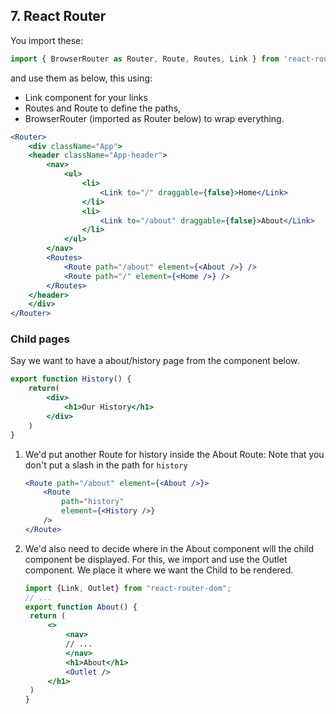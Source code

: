 ## 7. React Router
You import these:
```jsx
import { BrowserRouter as Router, Route, Routes, Link } from 'react-router-dom';
```

and use them as below, this using:
- Link component for your links
- Routes and Route to define the paths,
- BrowserRouter (imported as Router below) to wrap everything.

```jsx
<Router>
    <div className="App">
    <header className="App-header">
        <nav>
            <ul>
                <li>
                    <Link to="/" draggable={false}>Home</Link>
                </li>
                <li>
                    <Link to="/about" draggable={false}>About</Link>
                </li>
            </ul>
        </nav>
        <Routes>
            <Route path="/about" element={<About />} />
            <Route path="/" element={<Home />} />
        </Routes>
    </header>
    </div>
</Router>
```
### Child pages
Say we want to have a about/history page from the component below.
```jsx
export function History() {
    return(
        <div>
            <h1>Our History</h1>
        </div>
    )
}
```

1. We'd put another Route for history inside the About Route:
   Note that you don't put a slash in the path for `history`
    ```jsx
    <Route path="/about" element={<About />}>
        <Route
            path="history"
            element={<History />}
        />
    </Route>
    ```

2. We'd also need to decide where in the About component will the child component be displayed.
   For this, we import and use the Outlet component. We place it where we want the Child to be rendered.
   ```jsx
   import {Link, Outlet} from "react-router-dom";
   // ...
   export function About() {
    return (
        <>
            <nav>
            // ...
            </nav>
            <h1>About</h1>
            <Outlet />
        </h1>
    )
   }
